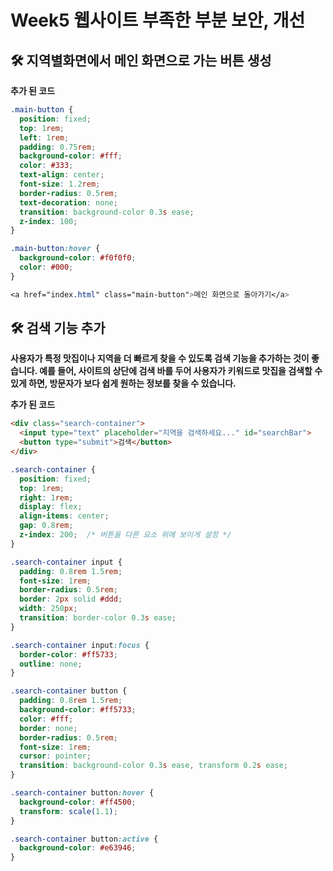 # Week5 웹사이트 부족한 부분 보안, 개선

## 🛠️ 지역별화면에서 메인 화면으로 가는 버튼 생성
**추가 된 코드**

```css
.main-button {
  position: fixed;
  top: 1rem;
  left: 1rem;
  padding: 0.75rem;
  background-color: #fff;
  color: #333;
  text-align: center;
  font-size: 1.2rem;
  border-radius: 0.5rem;
  text-decoration: none;
  transition: background-color 0.3s ease;
  z-index: 100;
}

.main-button:hover {
  background-color: #f0f0f0;
  color: #000;
}

<a href="index.html" class="main-button">메인 화면으로 돌아가기</a>

```

## 🛠️ 검색 기능 추가
**사용자가 특정 맛집이나 지역을 더 빠르게 찾을 수 있도록 검색 기능을 추가하는 것이 좋습니다. 예를 들어, 사이트의 상단에 검색 바를 두어 사용자가 키워드로 맛집을 검색할 수 있게 하면, 방문자가 보다 쉽게 원하는 정보를 찾을 수 있습니다.**  

**추가 된 코드**

```html
<div class="search-container">
  <input type="text" placeholder="지역을 검색하세요..." id="searchBar">
  <button type="submit">검색</button>
</div>

```

```css
.search-container {
  position: fixed;
  top: 1rem;
  right: 1rem;
  display: flex;
  align-items: center;
  gap: 0.8rem;
  z-index: 200;  /* 버튼을 다른 요소 위에 보이게 설정 */
}

.search-container input {
  padding: 0.8rem 1.5rem;
  font-size: 1rem;
  border-radius: 0.5rem;
  border: 2px solid #ddd;
  width: 250px;
  transition: border-color 0.3s ease;
}

.search-container input:focus {
  border-color: #ff5733;
  outline: none;
}

.search-container button {
  padding: 0.8rem 1.5rem;
  background-color: #ff5733;
  color: #fff;
  border: none;
  border-radius: 0.5rem;
  font-size: 1rem;
  cursor: pointer;
  transition: background-color 0.3s ease, transform 0.2s ease;
}

.search-container button:hover {
  background-color: #ff4500;
  transform: scale(1.1);
}

.search-container button:active {
  background-color: #e63946;
}

```
